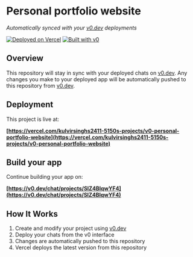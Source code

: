 # Personal portfolio website

*Automatically synced with your [v0.dev](https://v0.dev) deployments*

[![Deployed on Vercel](https://img.shields.io/badge/Deployed%20on-Vercel-black?style=for-the-badge&logo=vercel)](https://vercel.com/kulvirsinghs2411-5150s-projects/v0-personal-portfolio-website)
[![Built with v0](https://img.shields.io/badge/Built%20with-v0.dev-black?style=for-the-badge)](https://v0.dev/chat/projects/SlZ4BlqwYF4)

## Overview

This repository will stay in sync with your deployed chats on [v0.dev](https://v0.dev).
Any changes you make to your deployed app will be automatically pushed to this repository from [v0.dev](https://v0.dev).

## Deployment

This project is live at:

**[https://vercel.com/kulvirsinghs2411-5150s-projects/v0-personal-portfolio-website](https://vercel.com/kulvirsinghs2411-5150s-projects/v0-personal-portfolio-website)**

## Build your app

Continue building your app on:

**[https://v0.dev/chat/projects/SlZ4BlqwYF4](https://v0.dev/chat/projects/SlZ4BlqwYF4)**

## How It Works

1. Create and modify your project using [v0.dev](https://v0.dev)
2. Deploy your chats from the v0 interface
3. Changes are automatically pushed to this repository
4. Vercel deploys the latest version from this repository
